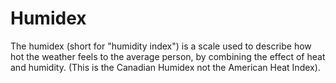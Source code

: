 # Humidex
The humidex (short for "humidity index") is a scale used to describe how hot the weather feels to the average person, by combining the effect of heat and humidity. (This is the Canadian Humidex not the American Heat Index).
